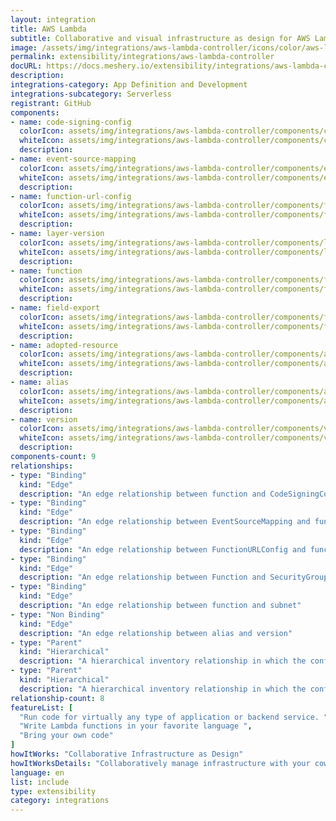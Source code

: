```yaml
---
layout: integration
title: AWS Lambda
subtitle: Collaborative and visual infrastructure as design for AWS Lambda
image: /assets/img/integrations/aws-lambda-controller/icons/color/aws-lambda-controller-color.svg
permalink: extensibility/integrations/aws-lambda-controller
docURL: https://docs.meshery.io/extensibility/integrations/aws-lambda-controller
description: 
integrations-category: App Definition and Development
integrations-subcategory: Serverless
registrant: GitHub
components: 
- name: code-signing-config
  colorIcon: assets/img/integrations/aws-lambda-controller/components/code-signing-config/icons/color/code-signing-config-color.svg
  whiteIcon: assets/img/integrations/aws-lambda-controller/components/code-signing-config/icons/white/code-signing-config-white.svg
  description: 
- name: event-source-mapping
  colorIcon: assets/img/integrations/aws-lambda-controller/components/event-source-mapping/icons/color/event-source-mapping-color.svg
  whiteIcon: assets/img/integrations/aws-lambda-controller/components/event-source-mapping/icons/white/event-source-mapping-white.svg
  description: 
- name: function-url-config
  colorIcon: assets/img/integrations/aws-lambda-controller/components/function-url-config/icons/color/function-url-config-color.svg
  whiteIcon: assets/img/integrations/aws-lambda-controller/components/function-url-config/icons/white/function-url-config-white.svg
  description: 
- name: layer-version
  colorIcon: assets/img/integrations/aws-lambda-controller/components/layer-version/icons/color/layer-version-color.svg
  whiteIcon: assets/img/integrations/aws-lambda-controller/components/layer-version/icons/white/layer-version-white.svg
  description: 
- name: function
  colorIcon: assets/img/integrations/aws-lambda-controller/components/function/icons/color/function-color.svg
  whiteIcon: assets/img/integrations/aws-lambda-controller/components/function/icons/white/function-white.svg
  description: 
- name: field-export
  colorIcon: assets/img/integrations/aws-lambda-controller/components/field-export/icons/color/field-export-color.svg
  whiteIcon: assets/img/integrations/aws-lambda-controller/components/field-export/icons/white/field-export-white.svg
  description: 
- name: adopted-resource
  colorIcon: assets/img/integrations/aws-lambda-controller/components/adopted-resource/icons/color/adopted-resource-color.svg
  whiteIcon: assets/img/integrations/aws-lambda-controller/components/adopted-resource/icons/white/adopted-resource-white.svg
  description: 
- name: alias
  colorIcon: assets/img/integrations/aws-lambda-controller/components/alias/icons/color/alias-color.svg
  whiteIcon: assets/img/integrations/aws-lambda-controller/components/alias/icons/white/alias-white.svg
  description: 
- name: version
  colorIcon: assets/img/integrations/aws-lambda-controller/components/version/icons/color/version-color.svg
  whiteIcon: assets/img/integrations/aws-lambda-controller/components/version/icons/white/version-white.svg
  description: 
components-count: 9
relationships: 
- type: "Binding"
  kind: "Edge"
  description: "An edge relationship between function and CodeSigningConfig"
- type: "Binding"
  kind: "Edge"
  description: "An edge relationship between EventSourceMapping and function"
- type: "Binding"
  kind: "Edge"
  description: "An edge relationship between FunctionURLConfig and function"
- type: "Binding"
  kind: "Edge"
  description: "An edge relationship between Function and SecurityGroup"
- type: "Binding"
  kind: "Edge"
  description: "An edge relationship between function and subnet"
- type: "Non Binding"
  kind: "Edge"
  description: "An edge relationship between alias and version"
- type: "Parent"
  kind: "Hierarchical"
  description: "A hierarchical inventory relationship in which the configuration of (parent component) is patched with the configuration of (child component). "
- type: "Parent"
  kind: "Hierarchical"
  description: "A hierarchical inventory relationship in which the configuration of (parent component) is patched with the configuration of (child component). "
relationship-count: 8
featureList: [
  "Run code for virtually any type of application or backend service. ",
  "Write Lambda functions in your favorite language ",
  "Bring your own code"
]
howItWorks: "Collaborative Infrastructure as Design"
howItWorksDetails: "Collaboratively manage infrastructure with your coworkers synchronously sharing the same designs."
language: en
list: include
type: extensibility
category: integrations
---
```

